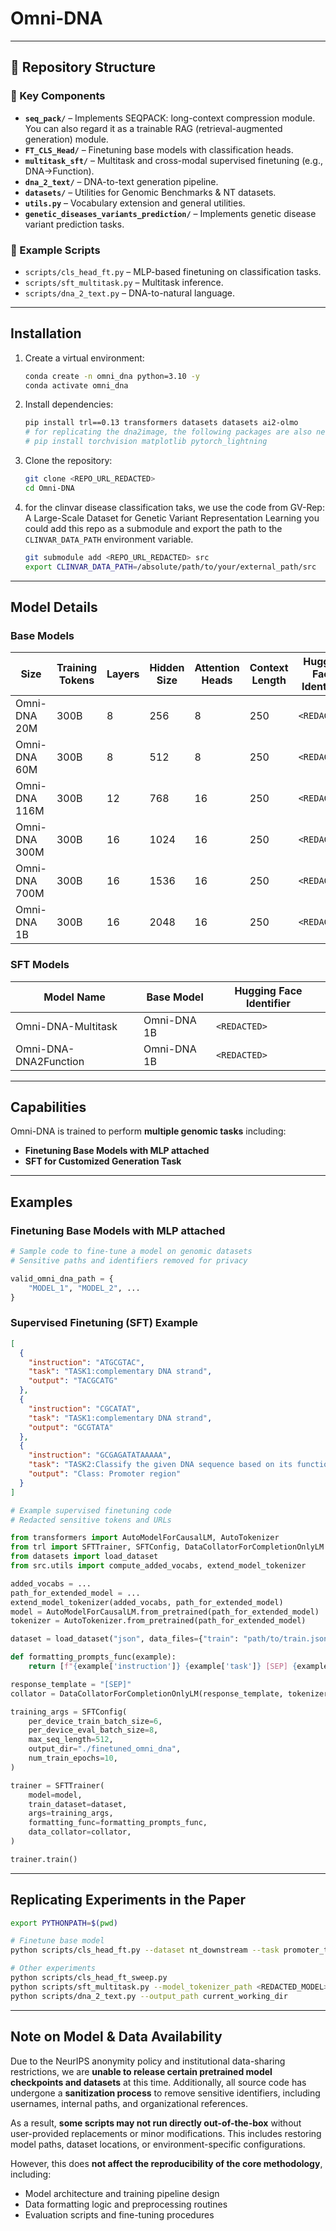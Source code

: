 # Omni-DNA
---


## 📂 Repository Structure

### 🔧 Key Components

- **`seq_pack/`** – Implements SEQPACK: long-context compression module. You can also regard it as a trainable RAG (retrieval-augmented generation) module.
- **`FT_CLS_Head/`** – Finetuning base models with classification heads.
- **`multitask_sft/`** – Multitask and cross-modal supervised finetuning (e.g., DNA→Function).
- **`dna_2_text/`** – DNA-to-text generation pipeline.
- **`datasets/`** – Utilities for Genomic Benchmarks & NT datasets.
- **`utils.py`** – Vocabulary extension and general utilities.
- **`genetic_diseases_variants_prediction/`** – Implements genetic disease variant prediction tasks.

### 🧪 Example Scripts

- `scripts/cls_head_ft.py` – MLP-based finetuning on classification tasks.
- `scripts/sft_multitask.py` – Multitask inference.
- `scripts/dna_2_text.py` – DNA-to-natural language.


---

## Installation

1. Create a virtual environment:
   ```bash
   conda create -n omni_dna python=3.10 -y
   conda activate omni_dna
   ```
2. Install dependencies:
   ```bash
   pip install trl==0.13 transformers datasets datasets ai2-olmo
   # for replicating the dna2image, the following packages are also needed
   # pip install torchvision matplotlib pytorch_lightning
   ```

3. Clone the repository:
   ```bash
   git clone <REPO_URL_REDACTED>
   cd Omni-DNA
   ```

4. for the clinvar disease classification taks, we use the code from GV-Rep: A Large-Scale Dataset for Genetic Variant Representation Learning you could add this repo as a submodule and export the path to the `CLINVAR_DATA_PATH` environment variable.
   ```bash
   git submodule add <REPO_URL_REDACTED> src
   export CLINVAR_DATA_PATH=/absolute/path/to/your/external_path/src
   ```
---

## Model Details

### Base Models

| Size          | Training Tokens | Layers | Hidden Size | Attention Heads | Context Length | Hugging Face Identifier |
|--------------|----------------|--------|-------------|-----------------|----------------|--------------------------|
| Omni-DNA 20M  | 300B           | 8      | 256         | 8               | 250            | `<REDACTED>` |
| Omni-DNA 60M  | 300B           | 8      | 512         | 8               | 250            | `<REDACTED>` |
| Omni-DNA 116M | 300B           | 12     | 768         | 16              | 250            | `<REDACTED>` |
| Omni-DNA 300M | 300B           | 16     | 1024        | 16              | 250            | `<REDACTED>` |
| Omni-DNA 700M | 300B           | 16     | 1536        | 16              | 250            | `<REDACTED>` |
| Omni-DNA 1B   | 300B           | 16     | 2048        | 16              | 250            | `<REDACTED>` |

### SFT Models

| Model Name               | Base Model | Hugging Face Identifier |
|--------------------------|------------|--------------------------|
| Omni-DNA-Multitask       | Omni-DNA 1B | `<REDACTED>` |
| Omni-DNA-DNA2Function    | Omni-DNA 1B | `<REDACTED>` |

---

## Capabilities

Omni-DNA is trained to perform **multiple genomic tasks** including:

- **Finetuning Base Models with MLP attached**
- **SFT for Customized Generation Task**

---

## Examples

### Finetuning Base Models with MLP attached

```python
# Sample code to fine-tune a model on genomic datasets
# Sensitive paths and identifiers removed for privacy

valid_omni_dna_path = {
    "MODEL_1", "MODEL_2", ...
}
```

### Supervised Finetuning (SFT) Example

```json
[
  {
    "instruction": "ATGCGTAC",
    "task": "TASK1:complementary DNA strand",
    "output": "TACGCATG"
  },
  {
    "instruction": "CGCATAT",
    "task": "TASK1:complementary DNA strand",
    "output": "GCGTATA"
  },
  {
    "instruction": "GCGAGATATAAAAA",
    "task": "TASK2:Classify the given DNA sequence based on its function.",
    "output": "Class: Promoter region"
  }
]
```

```python
# Example supervised finetuning code
# Redacted sensitive tokens and URLs

from transformers import AutoModelForCausalLM, AutoTokenizer
from trl import SFTTrainer, SFTConfig, DataCollatorForCompletionOnlyLM
from datasets import load_dataset
from src.utils import compute_added_vocabs, extend_model_tokenizer

added_vocabs = ...
path_for_extended_model = ...
extend_model_tokenizer(added_vocabs, path_for_extended_model)
model = AutoModelForCausalLM.from_pretrained(path_for_extended_model)
tokenizer = AutoTokenizer.from_pretrained(path_for_extended_model)

dataset = load_dataset("json", data_files={"train": "path/to/train.json"})["train"]

def formatting_prompts_func(example):
    return [f"{example['instruction']} {example['task']} [SEP] {example['output']}"]

response_template = "[SEP]"
collator = DataCollatorForCompletionOnlyLM(response_template, tokenizer=tokenizer)

training_args = SFTConfig(
    per_device_train_batch_size=6,
    per_device_eval_batch_size=8,
    max_seq_length=512,
    output_dir="./finetuned_omni_dna",
    num_train_epochs=10,
)

trainer = SFTTrainer(
    model=model,
    train_dataset=dataset,
    args=training_args,
    formatting_func=formatting_prompts_func,
    data_collator=collator,
)

trainer.train()
```

---

## Replicating Experiments in the Paper

```bash
export PYTHONPATH=$(pwd)

# Finetune base model
python scripts/cls_head_ft.py --dataset nt_downstream --task promoter_tata --model <REDACTED_MODEL> --seed 123 --learning_rate 0.000005 --batch_size 8 --num_of_epoch 10

# Other experiments
python scripts/cls_head_ft_sweep.py
python scripts/sft_multitask.py --model_tokenizer_path <REDACTED_MODEL>
python scripts/dna_2_text.py --output_path current_working_dir

```

---

## Note on Model & Data Availability

Due to the NeurIPS anonymity policy and institutional data-sharing restrictions, we are **unable to release certain pretrained model checkpoints and datasets** at this time. Additionally, all source code has undergone a **sanitization process** to remove sensitive identifiers, including usernames, internal paths, and organizational references.

As a result, **some scripts may not run directly out-of-the-box** without user-provided replacements or minor modifications. This includes restoring model paths, dataset locations, or environment-specific configurations.

However, this does **not affect the reproducibility of the core methodology**, including:

- Model architecture and training pipeline design
- Data formatting logic and preprocessing routines
- Evaluation scripts and fine-tuning procedures

